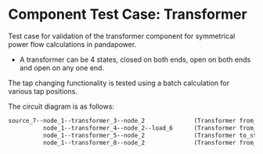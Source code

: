 <!--
SPDX-FileCopyrightText: Contributors to the Power Grid Model project <powergridmodel@lfenergy.org>

SPDX-License-Identifier: MPL-2.0
-->

# Component Test Case: Transformer

Test case for validation of the transformer component for symmetrical power flow calculations in pandapower.

- A transformer can be 4 states, closed on both ends, open on both ends and open on any one end.

The tap changing functionality is tested using a batch calculation for various tap positions.

The circuit diagram is as follows:

```txt
source_7--node_1--transformer_3--node_2              (Transformer from_status=to_status=1)
          node_1--transformer_4--node_2--load_6      (Transformer from_status=0)
          node_1--transformer_5--node_2              (Transformer to_status=0)
          node_1--transformer_8--node_2              (Transformer from_status=to_status=0)
```
